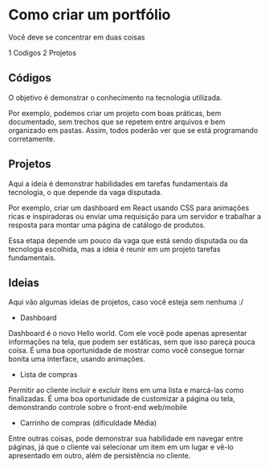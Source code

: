 # Como criar um portfólio

Você deve se concentrar em duas coisas

1 Codigos
2 Projetos

## Códigos

O objetivo é demonstrar o conhecimento na tecnologia utilizada.

Por exemplo, podemos criar um projeto com boas práticas, bem documentado, sem trechos que se repetem entre arquivos e bem organizado em pastas. Assim, todos poderão ver que se está programando corretamente.

## Projetos

Aqui a ideia é demonstrar habilidades em tarefas fundamentais da tecnologia, o que depende da vaga disputada.

Por exemplo, criar um dashboard em React usando CSS para animações ricas e inspiradoras ou enviar uma requisição para um servidor e trabalhar a resposta para montar uma página de catálogo de produtos.

Essa etapa depende um pouco da vaga que está sendo disputada ou da tecnologia escolhida, mas a ideia é reunir em um projeto tarefas fundamentais.

## Ideias

Aqui vão algumas ideias de projetos, caso você esteja sem nenhuma :/

- Dashboard

Dashboard é o novo Hello world. Com ele você pode apenas apresentar informações na tela, que podem ser estáticas, sem que isso pareça pouca coisa. É uma boa oportunidade de mostrar como você consegue tornar bonita uma interface, usando animações.

- Lista de compras

Permitir ao cliente incluir e excluir itens em uma lista e marcá-las como finalizadas. É uma boa oportunidade de customizar a página ou tela, demonstrando controle sobre o front-end web/mobile

- Carrinho de compras (dificuldade Média)

Entre outras coisas, pode demonstrar sua habilidade em navegar entre páginas, já que o cliente vai selecionar um item em um lugar e vê-lo apresentado em outro, além de persistência no cliente.

